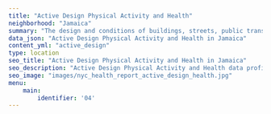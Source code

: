 ```yaml
---
title: "Active Design Physical Activity and Health"
neighborhood: "Jamaica"
summary: "The design and conditions of buildings, streets, public transportation and parks influence physical activity, use of active transportation and other healthy behavior. A neighborhood's features can also impact the safety of its residents."
data_json: "Active Design Physical Activity and Health in Jamaica"
content_yml: "active_design"
type: location
seo_title: "Active Design Physical Activity and Health in Jamaica"
seo_description: "Active Design Physical Activity and Health data profile for the Jamaica neighborhood of NYC."
seo_image: "images/nyc_health_report_active_design_health.jpg"
menu:
    main:
        identifier: '04'
---
```

